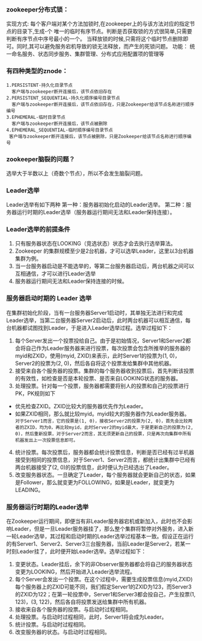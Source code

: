 ### zookeeper分布式锁：
  实现方式:
    每个客户端对某个方法加锁时,在zookeeper上的与该方法对应的指定节点的目录下,生成-个
    唯一的临时有序节点。判断是否获取锁的方式很简单,只需要判断有序节点中序号最小的一个。
    当释放锁的时候,只需将这个临时节点删除即可。同时,其可以避免服务宕机导致的锁无法释放，而产生的死锁问题。
  功能：
    统一命名服务、状态同步服务、集群管理、分布式应用配置项的管理等

### 有四种类型的znode：
    1.PERSISTENT-持久化目录节点
      客户端与zookeeper断开连接后，该节点依旧存在
    2.PERSISTENT_SEQUENTIAL-持久化顺序编号目录节点
      客户端与zookeeper断开连接后，该节点依旧存在，只是Zookeeper给该节点名称进行顺序编号
    3.EPHEMERAL-临时目录节点
      客户端与zookeeper断开连接后，该节点被删除
    4.EPHEMERAL_SEQUENTIAL-临时顺序编号目录节点
     客户端与zookeeper断开连接后，该节点被删除，只是Zookeeper给该节点名称进行顺序编号

### zookeeper脑裂的问题？
选举大于半数以上（奇数个节点），所以不会发生脑裂问题。

### Leader选举
Leader选举有如下两种
第一种：服务器初始化启动的Leader选举。
第二种：服务器运行时期的Leader选举（服务器运行期间无法和Leader保持连接）。

### Leader选举的前提条件
1. 只有服务器状态在LOOKING（竞选状态）状态才会去执行选举算法。
2. Zookeeper 的集群规模至少是2台机器，才可以选举Leader，这里以3台机器集群为例。
3. 当一台服务器启动是不能选举的，等第二台服务器启动后，两台机器之间可以互相通信，才可以进行Leader选举
4. 服务器运行期间无法和Leader保持连接的时候。

### 服务器启动时期的 Leader 选举
在集群初始化阶段，当有一台服务器Server1启动时，其单独无法进行和完成Leader选举，当第二台服务器Server2启动后，此时两台机器可以相互通信，每台机器都试图找到Leader，于是进入Leader选举过程。选举过程如下：
1. 每个Server发出一个投票投给自己。由于是初始情况，Server1和Server2都会将自己作为Leader服务器来进行投票，每次投票会包含所推举的服务器的myid和ZXID，使用(myid, ZXID)来表示，此时Server1的投票为(1, 0)，Server2的投票为(2, 0)，然后各自将这个投票发给集群中其他机器。
2. 接受来自各个服务器的投票。集群的每个服务器收到投票后，首先判断该投票的有效性，如检查是否是本轮投票、是否来自LOOKING状态的服务器。
3. 处理投票。针对每一个投票，服务器都需要将别人的投票和自己的投票进行PK，PK规则如下
 - 优先检查ZXID。ZXID比较大的服务器优先作为Leader。
 - 如果ZXID相同，那么就比较myid。myid较大的服务器作为Leader服务器。
` 对于Server1而言，它的投票是(1, 0)，接收Server2的投票为(2, 0)，首先会比较两者的ZXID，均为0，再比较myid，此时Server2的myid最大，于是更新自己的投票为(2, 0)，然后重新投票，对于Server2而言，其无须更新自己的投票，只是再次向集群中所有机器发出上一次投票信息即可。`
4. 统计投票。每次投票后，服务器都会统计投票信息，判断是否已经有过半机器接受到相同的投票信息，对于Server1、Server2而言，都统计出集群中已经有两台机器接受了(2, 0)的投票信息，此时便认为已经选出了Leader。
5. 改变服务器状态。一旦确定了Leader，每个服务器就会更新自己的状态，如果是Follower，那么就变更为FOLLOWING，如果是Leader，就变更为LEADING。

### 服务器运行时期的Leader选举
在Zookeeper运行期间，即便当有非Leader服务器宕机或新加入，此时也不会影响Leader，但是一旦Leader服务器挂了，那么整个集群将暂停对外服务，进入新一轮Leader选举，其过程和启动时期的Leader选举过程基本一致。假设正在运行的有Server1、Server2、Server3三台服务器，当前Leader是Server2，若某一时刻Leader挂了，此时便开始Leader选举。选举过程如下：
1. 变更状态。Leader挂后，余下的非Observer服务器都会将自己的服务器状态变更为LOOKING，然后开始进入Leader选举流程。
2. 每个Server会发出一个投票。在这个过程中，需要生成投票信息(myid,ZXID)每个服务器上的ZXID可能不同，我们假定Server1的ZXID为123，而Server3的ZXID为122；在第一轮投票中，Server1和Server3都会投自己，产生投票(1, 123)，(3, 122)，然后各自将投票发送给集群中所有机器。
3. 接收来自各个服务器的投票。与启动时过程相同。
4. 处理投票。与启动时过程相同，此时，Server1将会成为Leader。
5. 统计投票。与启动时过程相同。
6. 改变服务器的状态。与启动时过程相同。

